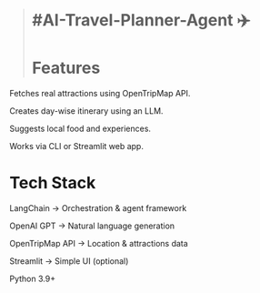 > # #AI-Travel-Planner-Agent ✈️
> # Features
Fetches real attractions using OpenTripMap API.

Creates day-wise itinerary using an LLM.

Suggests local food and experiences.

Works via CLI or Streamlit web app.

# Tech Stack

LangChain → Orchestration & agent framework

OpenAI GPT → Natural language generation

OpenTripMap API → Location & attractions data

Streamlit → Simple UI (optional)

Python 3.9+
